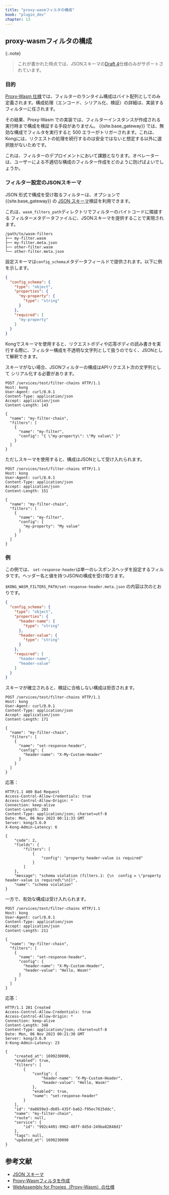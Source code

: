 ```yaml
---
title: "proxy-wasmフィルタの構成"
book: "plugin_dev"
chapter: 13
---
```

proxy\-wasmフィルタの構成
-------------------

{:.note}
> 
> これが書かれた時点では、JSONスキーマの[Draft 4](https://json-schema.org/specification-links#draft-4)仕様のみがサポートされています。

### 目的

[Proxy\-Wasm 仕様](https://github.com/proxy-wasm/spec)では、フィルターのランタイム構成はバイト配列としてのみ定義されます。構成処理（エンコード、シリアル化、検証）の詳細は、実装するフィルターに任されます。

その結果、Proxy\-Wasm での実装では、フィルターインスタンスが作成される実行時まで構成を検証する手段がありません。
{{site.base_gateway}} では、無効な構成でフィルタを実行すると 500 エラーがトリガーされます。これは、Kongには、リクエストの処理を続行するのは安全ではないと想定する以外に選択肢がないためです。

これは、フィルターのデプロイメントにおいて課題となります。オペレーターは、ユーザーによる不適切な構成のフィルター作成をどのように防げばよいでしょうか。

### フィルター設定のJSONスキーマ

JSON 形式で構成を受け取るフィルターは、オプションで 
{{site.base_gateway}} の [JSON スキーマ](https://json-schema.org/)検証を利用できます。

これは、`wasm_filters_path`ディレクトリでフィルターのバイトコードに隣接する
フィルターメタデータファイルに、JSONスキーマを提供することで実現されます。

    /path/to/wasm-filters
    ├── my-filter.wasm
    ├── my-filter.meta.json
    ├── other-filter.wasm
    └── other-filter.meta.json

設定スキーマは`config_schema`メタデータフィールドで提供されます。以下に例を示します。

```json
{
  "config_schema": {
    "type": "object",
    "properties": {
      "my-property": {
        "type": "string"
      }
    },
    "required": [
      "my-property"
    ]
  }
}
```

Kongでスキーマを使用すると、リクエストボディや応答ボディの読み書きを実行する際に、フィルター構成を不透明な文字列として扱うのでなく、JSONとして解釈できます。

スキーマがない場合、JSONフィルターの構成はAPIリクエスト次の文字列として
シリアル化する必要があります。

    POST /services/test/filter-chains HTTP/1.1
    Host: kong
    User-Agent: curl/8.0.1
    Content-Type: application/json
    Accept: application/json
    Content-Length: 143
    
    {
      "name": "my-filter-chain",
      "filters": [
        {
          "name": "my-filter",
          "config": "{ \"my-property\": \"My value\" }"
        }
      ]
    }

ただしスキーマを使用すると、構成はJSONとして受け入れられます。

    POST /services/test/filter-chains HTTP/1.1
    Host: kong
    User-Agent: curl/8.0.1
    Content-Type: application/json
    Accept: application/json
    Content-Length: 151
    
    {
      "name": "my-filter-chain",
      "filters": [
        {
          "name": "my-filter",
          "config": {
            "my-property": "My value"
          }
        }
      ]
    }

### 例

この例では、 `set-response-header`は単一のレスポンスヘッダを設定するフィルタです。ヘッダー名と値を持つJSONの構成を受け取ります。

`$KONG_WASM_FILTERS_PATH/set-response-header.meta.json` の内容は次のとおりです。

```json
{
  "config_schema": {
    "type": "object",
    "properties": {
      "header-name": {
        "type": "string"
      },
      "header-value": {
        "type": "string"
      }
    },
    "required": [
      "header-name",
      "header-value"
    ]
  }
}
```

スキーマが確立されると、検証に合格しない構成は拒否されます。

    POST /services/test/filter-chains HTTP/1.1
    Host: kong
    User-Agent: curl/8.0.1
    Content-Type: application/json
    Accept: application/json
    Content-Length: 171
    
    {
      "name": "my-filter-chain",
      "filters": [
        {
          "name": "set-response-header",
          "config": {
            "header-name": "X-My-Custom-Header"
          }
        }
      ]
    }

応答：

    HTTP/1.1 400 Bad Request
    Access-Control-Allow-Credentials: true
    Access-Control-Allow-Origin: *
    Connection: keep-alive
    Content-Length: 203
    Content-Type: application/json; charset=utf-8
    Date: Mon, 06 Nov 2023 00:11:33 GMT
    Server: kong/3.6.0
    X-Kong-Admin-Latency: 6
    
    {
        "code": 2,
        "fields": {
            "filters": [
                {
                    "config": "property header-value is required"
                }
            ]
        },
        "message": "schema violation (filters.1: {\n  config = \"property header-value is required\"\n})",
        "name": "schema violation"
    }

一方で、有効な構成は受け入れられます。

    POST /services/test/filter-chains HTTP/1.1
    Host: kong
    User-Agent: curl/8.0.1
    Content-Type: application/json
    Accept: application/json
    Content-Length: 211
    
    {
      "name": "my-filter-chain",
      "filters": [
        {
          "name": "set-response-header",
          "config": {
            "header-name": "X-My-Custom-Header",
            "header-value": "Hello, Wasm!"
          }
        }
      ]
    }

応答：

    HTTP/1.1 201 Created
    Access-Control-Allow-Credentials: true
    Access-Control-Allow-Origin: *
    Connection: keep-alive
    Content-Length: 348
    Content-Type: application/json; charset=utf-8
    Date: Mon, 06 Nov 2023 00:21:30 GMT
    Server: kong/3.6.0
    X-Kong-Admin-Latency: 23
    
    {
        "created_at": 1699230090,
        "enabled": true,
        "filters": [
            {
                "config": {
                    "header-name": "X-My-Custom-Header",
                    "header-value": "Hello, Wasm!"
                },
                "enabled": true,
                "name": "set-response-header"
            }
        ],
        "id": "da8659e3-db85-435f-ba62-f95ec7615ddc",
        "name": "my-filter-chain",
        "route": null,
        "service": {
            "id": "992c4491-9962-48ff-8d5d-249ba82848d1"
        },
        "tags": null,
        "updated_at": 1699230090
    }

参考文献
----

* [JSON スキーマ](https://json-schema.org/)
* [Proxy\-Wasmフィルタを作成](/gateway/latest/plugin-development/wasm/filter-development-guide)
* [WebAssembly for Proxies（Proxy\-Wasm）の仕様](https://github.com/proxy-wasm/spec)

